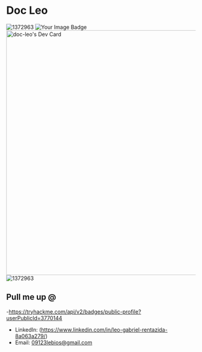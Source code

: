 # Doc Leo


![1372963](https://www.codewars.com/users/Doc-Leo/badges/large)
<img src="https://tryhackme-badges.s3.amazonaws.com/leo.rentazida.png" alt="Your Image Badge" />
<a href="https://app.daily.dev/dcleo"><img src="https://api.daily.dev/devcards/v2/RKuZ3mFuz6ACy9y5VPLZi.png?type=wide&r=o4v" width="652" alt="doc-leo's Dev Card"/></a>
![1372963](https://github.com/user-attachments/assets/240330f1-031c-4622-99c7-e1d40f69d892)




## Pull me up @
-https://tryhackme.com/api/v2/badges/public-profile?userPublicId=3770144
- LinkedIn: (https://www.linkedin.com/in/leo-gabriel-rentazida-8a063a279/)
- Email: 09123lebios@gmail.com
